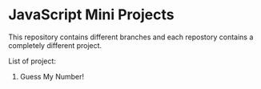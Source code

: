 # JavaScript Mini Projects

This repository contains different branches and each repostory contains a completely different project.

List of project: 
1. Guess My Number!